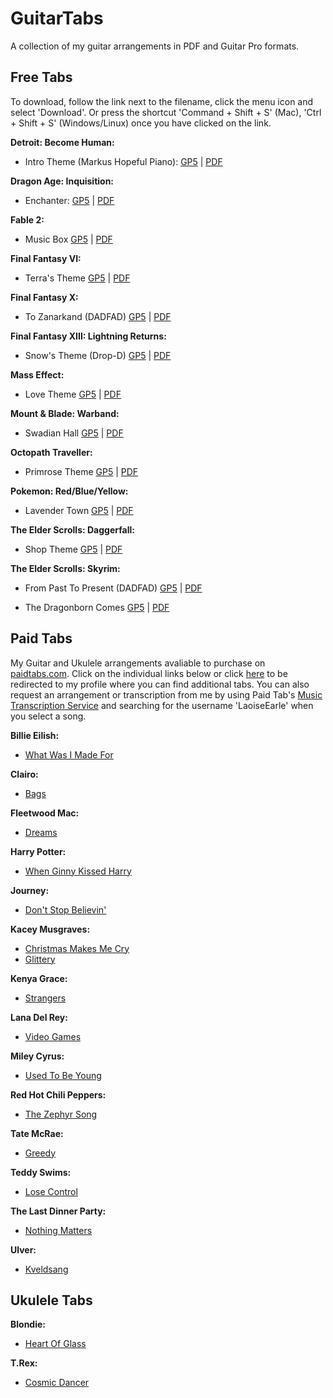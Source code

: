# GuitarTabs

A collection of my guitar arrangements in PDF and Guitar Pro formats.

## Free Tabs

To download, follow the link next to the filename, click the menu icon and select 'Download'. Or press the shortcut 'Command + Shift + S' (Mac), 'Ctrl + Shift + S' (Windows/Linux) once you have clicked on the link.

**Detroit: Become Human:**

- Intro Theme (Markus Hopeful Piano): [GP5](https://github.com/laoiseearle/GuitarTabs/blob/eca0aa42ae862a588f5e26cce64765c453253207/Video_Games/Detroit_Become_Human/Intro_Theme.gp5) | [PDF](https://github.com/laoiseearle/GuitarTabs/blob/eca0aa42ae862a588f5e26cce64765c453253207/Video_Games/Detroit_Become_Human/Intro_Theme.pdf)

**Dragon Age: Inquisition:**

- Enchanter: [GP5](https://github.com/laoiseearle/GuitarTabs/blob/eca0aa42ae862a588f5e26cce64765c453253207/Video_Games/Dragon_Age/Inquisition/Enchanter.gp5) | [PDF](https://github.com/laoiseearle/GuitarTabs/blob/eca0aa42ae862a588f5e26cce64765c453253207/Video_Games/Dragon_Age/Inquisition/Enchanter.pdf)

**Fable 2:**

- Music Box [GP5](https://github.com/laoiseearle/GuitarTabs/blob/eca0aa42ae862a588f5e26cce64765c453253207/Video_Games/Fable/Fable_2/Music_Box/Music%20Box.gp5) | [PDF](https://github.com/laoiseearle/GuitarTabs/blob/eca0aa42ae862a588f5e26cce64765c453253207/Video_Games/Fable/Fable_2/Music_Box/Music%20Box.pdf)

**Final Fantasy VI:**

- Terra's Theme [GP5](https://github.com/laoiseearle/GuitarTabs/blob/eca0aa42ae862a588f5e26cce64765c453253207/Video_Games/Final_Fantasy/FF6/Terra.gp5) | [PDF](https://github.com/laoiseearle/GuitarTabs/blob/eca0aa42ae862a588f5e26cce64765c453253207/Video_Games/Final_Fantasy/FF6/Terra.pdf)

**Final Fantasy X:**

- To Zanarkand (DADFAD) [GP5](https://github.com/laoiseearle/GuitarTabs/blob/eca0aa42ae862a588f5e26cce64765c453253207/Video_Games/Final_Fantasy/FF10/To_Zanarkand/To_Zanarkand.gp5) | [PDF](https://github.com/laoiseearle/GuitarTabs/blob/eca0aa42ae862a588f5e26cce64765c453253207/Video_Games/Final_Fantasy/FF10/To_Zanarkand/To_Zanarkand.pdf)

**Final Fantasy XIII: Lightning Returns:**

- Snow's Theme (Drop-D) [GP5](Video_Games/Final_Fantasy/FF13_Lightning_Returns/Snow's_Theme/Snow's_Theme.gp5) | [PDF](Video_Games/Final_Fantasy/FF13_Lightning_Returns/Snow's_Theme/Snow's_Theme.pdf)

**Mass Effect:**

- Love Theme [GP5](https://github.com/laoiseearle/GuitarTabs/blob/eca0aa42ae862a588f5e26cce64765c453253207/Video_Games/Mass_Effect/Mass_Effect_1/Love_Theme/Love%20Theme.gp5) | [PDF](https://github.com/laoiseearle/GuitarTabs/blob/eca0aa42ae862a588f5e26cce64765c453253207/Video_Games/Mass_Effect/Mass_Effect_1/Love_Theme/Love%20Theme.pdf)

**Mount & Blade: Warband:**

- Swadian Hall [GP5](https://github.com/laoiseearle/GuitarTabs/blob/eca0aa42ae862a588f5e26cce64765c453253207/Video_Games/Mount_and_Blade/Warband/Swadian_Lords_Hall.gp5) | [PDF](https://github.com/laoiseearle/GuitarTabs/blob/eca0aa42ae862a588f5e26cce64765c453253207/Video_Games/Mount_and_Blade/Warband/Swadian_Lords_Hall.pdf)

**Octopath Traveller:**

- Primrose Theme [GP5](https://github.com/laoiseearle/GuitarTabs/blob/eca0aa42ae862a588f5e26cce64765c453253207/Video_Games/Octopath_Traveler/Primrose_Theme/Primrose_Theme.gp5) | [PDF](https://github.com/laoiseearle/GuitarTabs/blob/eca0aa42ae862a588f5e26cce64765c453253207/Video_Games/Octopath_Traveler/Primrose_Theme/Primrose_Theme.pdf)

**Pokemon: Red/Blue/Yellow:**

- Lavender Town [GP5](https://github.com/laoiseearle/GuitarTabs/blob/eca0aa42ae862a588f5e26cce64765c453253207/Video_Games/Pokemon/Red_Blue_Yellow/Lavender_Town.gp5) | [PDF](https://github.com/laoiseearle/GuitarTabs/blob/eca0aa42ae862a588f5e26cce64765c453253207/Video_Games/Pokemon/Red_Blue_Yellow/Lavender_Town.pdf)

**The Elder Scrolls: Daggerfall:**

- Shop Theme [GP5](https://github.com/laoiseearle/GuitarTabs/blob/eca0aa42ae862a588f5e26cce64765c453253207/Video_Games/The_Elder_Scrolls/Daggerfall/Shop_Theme.gp5) | [PDF](https://github.com/laoiseearle/GuitarTabs/blob/eca0aa42ae862a588f5e26cce64765c453253207/Video_Games/The_Elder_Scrolls/Daggerfall/Shop_Theme.pdf)

**The Elder Scrolls: Skyrim:**

- From Past To Present (DADFAD) [GP5](https://github.com/laoiseearle/GuitarTabs/blob/eca0aa42ae862a588f5e26cce64765c453253207/Video_Games/The_Elder_Scrolls/Skyrim/From_Past_To_Present.gp5) | [PDF](https://github.com/laoiseearle/GuitarTabs/blob/eca0aa42ae862a588f5e26cce64765c453253207/Video_Games/The_Elder_Scrolls/Skyrim/From_Past_To_Present.pdf)

- The Dragonborn Comes [GP5](https://github.com/laoiseearle/GuitarTabs/blob/eca0aa42ae862a588f5e26cce64765c453253207/Video_Games/The_Elder_Scrolls/Skyrim/The_Dragonborn_Comes.gp5) | [PDF](https://github.com/laoiseearle/GuitarTabs/blob/eca0aa42ae862a588f5e26cce64765c453253207/Video_Games/The_Elder_Scrolls/Skyrim/The_Dragonborn_Comes.pdf)

## Paid Tabs

My Guitar and Ukulele arrangements avaliable to purchase on [paidtabs.com](https://paidtabs.com/a?u=LaoiseEarle&r=). Click on the individual links below or click [here](https://paidtabs.com/a?u=LaoiseEarle&r=/a?u=LaoiseEarle) to be redirected to my profile where you can find additional tabs. You can also request an arrangement or transcription from me by using Paid Tab's [Music Transcription Service](https://paidtabs.com/a?u=LaoiseEarle&r=/tab-request) and searching for the username 'LaoiseEarle' when you select a song.

**Billie Eilish:**

- [What Was I Made For](https://paidtabs.com/u/LaoiseEarle/q/cW8VLC9nnTo)

**Clairo:**

- [Bags](https://paidtabs.com/u/LaoiseEarle/q/L9HYJbe9Y18)

**Fleetwood Mac:**

- [Dreams](https://paidtabs.com/u/LaoiseEarle/q/mrZRURcb1cM)

**Harry Potter:**

- [When Ginny Kissed Harry](https://paidtabs.com/u/LaoiseEarle/q/q8LxQQYJtUQ)

**Journey:**

- [Don't Stop Believin'](https://paidtabs.com/u/LaoiseEarle/q/1k8craCGpgs)

**Kacey Musgraves:**

- [Christmas Makes Me Cry](https://paidtabs.com/u/LaoiseEarle/q/IZBrd18xzsw)
- [Glittery](https://paidtabs.com/u/LaoiseEarle/q/GV5bhZ0oZPI)

**Kenya Grace:**

- [Strangers](https://paidtabs.com/u/LaoiseEarle/q/S2TaAcwC_zI)

**Lana Del Rey:**

- [Video Games](https://paidtabs.com/u/LaoiseEarle/q/cE6wxDqdOV0)

**Miley Cyrus:**

- [Used To Be Young](https://paidtabs.com/u/LaoiseEarle/q/IZ3XMOdOdKM)

**Red Hot Chili Peppers:**

- [The Zephyr Song](https://paidtabs.com/u/LaoiseEarle/q/0fcRa5Z6LmU)

**Tate McRae:**

- [Greedy](https://paidtabs.com/u/LaoiseEarle/q/To4SWGZkEPk)

**Teddy Swims:**

- [Lose Control](https://paidtabs.com/u/LaoiseEarle/q/FkOpwodhROI)

**The Last Dinner Party:**

- [Nothing Matters](https://paidtabs.com/u/LaoiseEarle/q/pETz4IMmeDU)

**Ulver:**

- [Kveldsang](https://paidtabs.com/u/LaoiseEarle/q/N3bPADx_0_w)

## Ukulele Tabs

**Blondie:**

- [Heart Of Glass](https://paidtabs.com/u/LaoiseEarle/q/WGU_4-5RaxU)

**T.Rex:**

- [Cosmic Dancer](https://paidtabs.com/u/LaoiseEarle/q/524swxaTJ1c)
